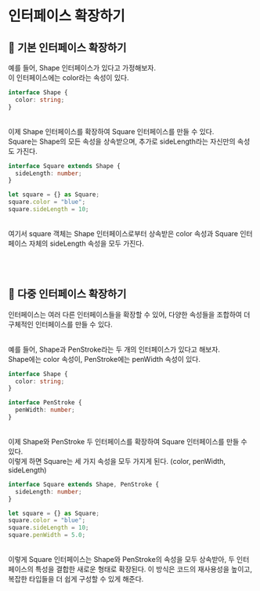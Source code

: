 # 인터페이스 확장하기

## 🐽 기본 인터페이스 확장하기

예를 들어, Shape 인터페이스가 있다고 가정해보자.<br/>
이 인터페이스에는 color라는 속성이 있다.

```TypeScript
interface Shape {
  color: string;
}
```

<br/>
이제 Shape 인터페이스를 확장하여 Square 인터페이스를 만들 수 있다.<br/>
Square는 Shape의 모든 속성을 상속받으며, 추가로 sideLength라는 자신만의 속성도 가진다.<br/>

```TypeScript
interface Square extends Shape {
  sideLength: number;
}

let square = {} as Square;
square.color = "blue";
square.sideLength = 10;
```

<br/>
여기서 square 객체는 Shape 인터페이스로부터 상속받은 color 속성과 Square 인터페이스 자체의 sideLength 속성을 모두 가진다.

<br/><br/>

## 🐽 다중 인터페이스 확장하기

인터페이스는 여러 다른 인터페이스들을 확장할 수 있어, 다양한 속성들을 조합하여 더 구체적인 인터페이스를 만들 수 있다.<br/><br/>

예를 들어, Shape과 PenStroke라는 두 개의 인터페이스가 있다고 해보자.<br/>
Shape에는 color 속성이, PenStroke에는 penWidth 속성이 있다.

```TypeScript
interface Shape {
  color: string;
}

interface PenStroke {
  penWidth: number;
}
```

<br/>
이제 Shape와 PenStroke 두 인터페이스를 확장하여 Square 인터페이스를 만들 수 있다.<br/>
이렇게 하면 Square는 세 가지 속성을 모두 가지게 된다. (color, penWidth, sideLength)

```TypeScript
interface Square extends Shape, PenStroke {
  sideLength: number;
}

let square = {} as Square;
square.color = "blue";
square.sideLength = 10;
square.penWidth = 5.0;
```

<br/>
이렇게 Square 인터페이스는 Shape와 PenStroke의 속성을 모두 상속받아, 두 인터페이스의 특성을 결합한 새로운 형태로 확장된다. 이 방식은 코드의 재사용성을 높이고, 복잡한 타입들을 더 쉽게 구성할 수 있게 해준다.
